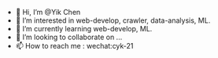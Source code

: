- 👋 Hi, I’m @Yik Chen
- 👀 I’m interested in web-develop, crawler, data-analysis, ML.
- 🌱 I’m currently learning web-develop, ML.
- 💞️ I’m looking to collaborate on ...
- 📫 How to reach me : wechat:cyk-21

<!---
296452965/296452965 is a ✨ special ✨ repository because its `README.md` (this file) appears on your GitHub profile.
You can click the Preview link to take a look at your changes.
--->
